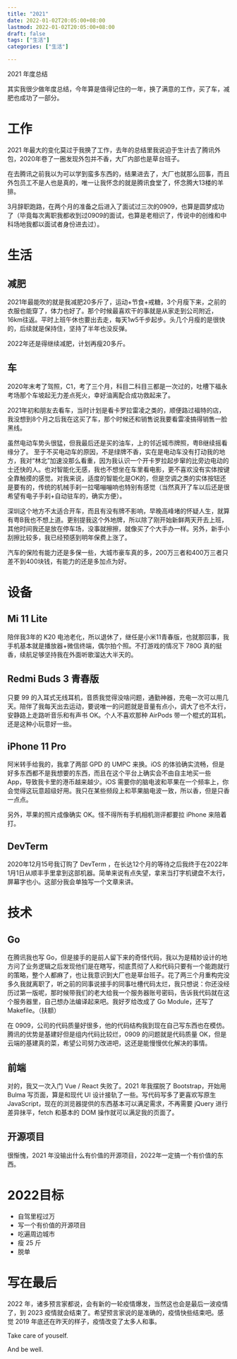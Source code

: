 ```yaml
---
title: "2021"
date: 2022-01-02T20:05:00+08:00
lastmod: 2022-01-02T20:05:00+08:00
draft: false
tags: ["生活"]
categories: ["生活"]

---
```


2021 年度总结

其实我很少做年度总结，今年算是值得记住的一年，换了满意的工作，买了车，减肥也成功了一部分。

<!--more-->

# 工作

2021 年最大的变化莫过于我换了工作，去年的总结里我说迫于生计去了腾讯外包，2020年卷了一圈发现外包并不香，大厂内部也是草台班子。

在去腾讯之前我以为可以学到蛮多东西的，结果进去了，大厂也就那么回事，而且外包员工不是人也是真的，唯一让我怀念的就是腾讯食堂了，怀念腾大13楼的羊排。

3月辞职跑路，在两个月的准备之后进入了面试过三次的0909，也算是圆梦成功了（毕竟每次离职我都收到过0909的面试，也算是老相识了，传说中的创维和中科场地我都以面试者身份进去过）。

# 生活

## 减肥

2021年最能吹的就是我减肥20多斤了，运动+节食+戒糖，3个月瘦下来，之前的衣服也能穿了，体力也好了。那个时候最喜欢干的事就是从家走到公司附近，16km往返。平时上班午休也要出去走，每天1w5千步起步。头几个月瘦的是很快的，后续就是保持住，坚持了半年也没反弹。

2022年还是得继续减肥，计划再瘦20多斤。

## 车

2020年末考了驾照，C1，考了三个月，科目二科目三都是一次过的，吐槽下福永考场那个车坡起无力差点死火，幸好油离配合成功救起来了。

2021年初和朋友去看车，当时计划是看卡罗拉雷凌之类的，顺便路过福特的店，我没想到8个月之后我在这买了车，那个时候还和销售说我要看雷凌搞得销售一脸黑线。

虽然电动车势头很猛，但我最后还是买的油车，上的邻近城市牌照，粤B继续摇看缘分了。
至于不买电动车的原因，不是绿牌不香，实在是电动车没有打动我的地方，我对“林北”加速没那么看重，因为我认识一个开卡罗拉起步窜的比旁边电动的士还快的人。也对智能化无感，我也不想坐在车里看电影，更不喜欢没有实体按键全靠触摸的感觉。对我来说，适度的智能化是OK的，但是空调之类的实体按钮还是要有的，传统的机械手刹一拉噶嘣嘣响也特别有感觉（当然真开了车以后还是很希望有电子手刹+自动驻车的，确实方便）。

深圳这个地方不太适合开车，而且有没有牌不影响，早晚高峰堵的怀疑人生，就算有粤B我也不想上道。更别提我这个外地牌，所以除了刚开始新鲜两天开去上班，其他时间我还是放在停车场，没事就擦擦，就像买了个大手办一样。另外，新手小刮擦比较多，我已经预感到明年保费上涨了。

汽车的保险有能力还是多保一些，大城市豪车真的多，200万三者和400万三者只差不到400块钱，有能力的还是多加点为好。

# 设备

## Mi 11 Lite

陪伴我3年的 K20 电池老化，所以退休了，继任是小米11青春版，也就那回事，我手机基本就是播放器+微信终端，偶尔拍个照。不打游戏的情况下 780G 真的挺香，续航足够坚持我在外面听歌溜达大半天的。

## Redmi Buds 3 青春版

只要 99 的入耳式无线耳机，音质我觉得没啥问题，通勤神器，充电一次可以用几天。陪伴了我每天出去运动，要说唯一的问题就是音量有点小，调大了也不太行，安静路上走路听音乐和有声书 OK。个人不喜欢那种 AirPods 带一个棍式的耳机，还是这种小玩意好一些。

## iPhone 11 Pro

阿米转手给我的，我拿了两部 GPD 的 UMPC 来换。iOS 的体验确实流畅，但是好多东西都不是我想要的东西，而且在这个平台上确实会不由自主地买一些 App，导致我卡里的港币越来越少。iOS 需要你的脑电波和苹果在一个频率上，你会觉得这玩意超级好用。我只在某些频段上和苹果脑电波一致，所以香，但是只香一点点。

另外，苹果的照片成像确实 OK。怪不得所有手机相机测评都要拉 iPhone 来陪着打。

## DevTerm

2020年12月15号我订购了 DevTerm ，在长达12个月的等待之后我终于在2022年1月1日从顺丰手里拿到这部机器。简单来说有点失望，拿来当打字机键盘不太行，屏幕字也小。这部分我会单独写一个文章来讲。

# 技术

## Go

在腾讯我也写 Go，但是接手的是前人留下来的奇怪代码，我以为是精妙设计的地方问了业务逻辑之后发现他们是在瞎写，彻底贯彻了人和代码只要有一个能跑就行的策略，整个人都麻了，也让我意识到大厂也是草台班子。花了两三个月重构完没多久我就离职了，听之前的同事说接手的同事吐槽代码太烂，我只想说：你还没经历过第一版呢，那时候带我们的老大给我一个服务器账号密码，告诉我代码就在这个服务器里，自己想办法编译起来吧。我好歹给改成了 Go Module，还写了 Makefile。（扶额）

在 0909，公司的代码质量好很多，他的代码结构我到现在自己写东西也在模仿。腾讯的优势是基建好但是组内代码比较烂，0909 的问题就是代码质量 OK，但是云端的基建真的菜，希望公司努力改进吧，这还是能慢慢优化解决的事情。

## 前端

对的，我又一次入门 Vue / React 失败了。2021 年我摆脱了 Bootstrap，开始用 Bulma 写页面，算是和现代 UI 设计接轨了一些。写代码写多了更喜欢写原生 JavaScript，现在的浏览器提供的东西基本可以满足需求，不再需要 jQuery 进行差异抹平，fetch 和基本的 DOM 操作就可以满足我的页面了。

## 开源项目

很惭愧，2021 年没输出什么有价值的开源项目，2022年一定搞一个有价值的东西。

# 2022目标

- 自驾里程过万
- 写一个有价值的开源项目
- 吃遍周边城市
- 瘦 25 斤
- 脱单

# 写在最后

2022 年，诸多预言家都说，会有新的一轮疫情爆发，当然这也会是最后一波疫情了，到 2023 疫情就会结束了。希望预言家说的是准确的，疫情快些结束吧。感觉 2019 年底还在昨天的样子，疫情改变了太多人和事。

Take care of youself.

And be well.
